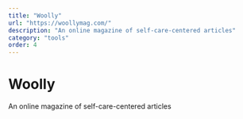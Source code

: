 ```yaml
---
title: "Woolly"
url: "https://woollymag.com/"
description: "An online magazine of self-care-centered articles"
category: "tools"
order: 4
---
```


# Woolly

An online magazine of self-care-centered articles
